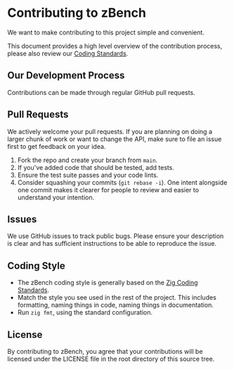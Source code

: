 # Contributing to zBench
We want to make contributing to this project simple and convenient.

This document provides a high level overview of the contribution process,
please also review our [Coding Standards](https://ziglang.org/documentation/master/#toc-Style-Guide).

## Our Development Process
Contributions can be made through regular GitHub pull requests.

## Pull Requests
We actively welcome your pull requests. If you are planning on doing a larger
chunk of work or want to change the API, make sure to file an
issue first to get feedback on your idea.

1. Fork the repo and create your branch from `main`.
2. If you've added code that should be tested, add tests.
3. Ensure the test suite passes and your code lints.
4. Consider squashing your commits (`git rebase -i`). One intent alongside one
   commit makes it clearer for people to review and easier to understand your
   intention.

## Issues
We use GitHub issues to track public bugs. Please ensure your description is
clear and has sufficient instructions to be able to reproduce the issue.

## Coding Style
* The zBench coding style is generally based on the
  [Zig Coding Standards](https://ziglang.org/documentation/master/#toc-Style-Guide).
* Match the style you see used in the rest of the project. This includes
  formatting, naming things in code, naming things in documentation.
* Run `zig fmt`, using the standard configuration.

## License
By contributing to zBench, you agree that your contributions will be licensed
under the LICENSE file in the root directory of this source tree.
